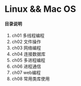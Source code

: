 # Linux && Mac OS

#### 目录说明
1. ch01 多线程编程
2. ch02 文件操作
3. ch03 网络编程
4. ch04 连接数据库
5. ch05 多进程编程
6. ch06 进程通信
7. ch07 web编程
8. ch08 常用类库使用